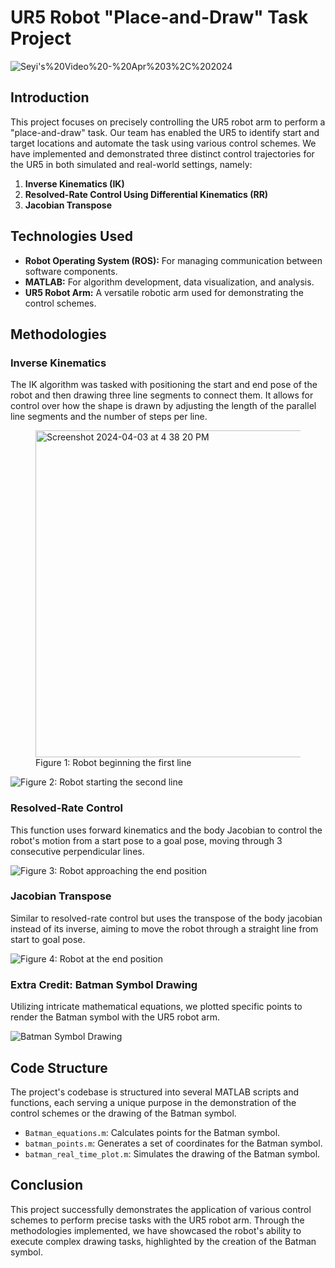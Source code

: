
# UR5 Robot "Place-and-Draw" Task Project
 ![Seyi's%20Video%20-%20Apr%203%2C%202024](https://github.com/Seyi-roboticist/OluwaseyiR.github.io/assets/143431845/c90ffc7d-1856-41c0-b7ab-4463ea19785c)
## Introduction

This project focuses on precisely controlling the UR5 robot arm to perform a "place-and-draw" task. Our team has enabled the UR5 to identify start and target locations and automate the task using various control schemes. We have implemented and demonstrated three distinct control trajectories for the UR5 in both simulated and real-world settings, namely:

1. **Inverse Kinematics (IK)**
2. **Resolved-Rate Control Using Differential Kinematics (RR)**
3. **Jacobian Transpose**

## Technologies Used

- **Robot Operating System (ROS):** For managing communication between software components.
- **MATLAB:** For algorithm development, data visualization, and analysis.
- **UR5 Robot Arm:** A versatile robotic arm used for demonstrating the control schemes.

## Methodologies

### Inverse Kinematics

The IK algorithm was tasked with positioning the start and end pose of the robot and then drawing three line segments to connect them. It allows for control over how the shape is drawn by adjusting the length of the parallel line segments and the number of steps per line.
<figure>
  <img width="523" alt="Screenshot 2024-04-03 at 4 38 20 PM" src="https://github.com/Seyi-roboticist/OluwaseyiR.github.io/assets/143431845/95cb3193-2573-4cf3-bfb5-dd9a08080a45">
  <figcaption>Figure 1: Robot beginning the first line</figcaption>
</figure>



![Figure 2: Robot starting the second line](data:image/png;base64,<Base64>)

### Resolved-Rate Control

This function uses forward kinematics and the body Jacobian to control the robot's motion from a start pose to a goal pose, moving through 3 consecutive perpendicular lines.

![Figure 3: Robot approaching the end position](data:image/png;base64,<Base64>)

### Jacobian Transpose

Similar to resolved-rate control but uses the transpose of the body jacobian instead of its inverse, aiming to move the robot through a straight line from start to goal pose.

![Figure 4: Robot at the end position](data:image/png;base64,<Base64>)

### Extra Credit: Batman Symbol Drawing

Utilizing intricate mathematical equations, we plotted specific points to render the Batman symbol with the UR5 robot arm.

![Batman Symbol Drawing](data:image/png;base64,<Base64>)

## Code Structure

The project's codebase is structured into several MATLAB scripts and functions, each serving a unique purpose in the demonstration of the control schemes or the drawing of the Batman symbol.

- `Batman_equations.m`: Calculates points for the Batman symbol.
- `batman_points.m`: Generates a set of coordinates for the Batman symbol.
- `batman_real_time_plot.m`: Simulates the drawing of the Batman symbol.

## Conclusion

This project successfully demonstrates the application of various control schemes to perform precise tasks with the UR5 robot arm. Through the methodologies implemented, we have showcased the robot's ability to execute complex drawing tasks, highlighted by the creation of the Batman symbol.

